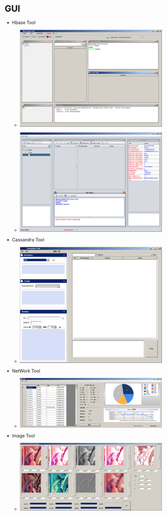 # GUI

- Hbase Tool
  - ![alt tag](https://github.com/whcheng740418/GUI/blob/master/Hbase%20Tool.png?raw=true)

  - ![alt tag](https://github.com/whcheng740418/GUI/blob/master/Hbase%20Tool2.png?raw=true)

- Cassandra Tool
  - ![alt tag](https://github.com/whcheng740418/GUI/blob/master/CassandraTool.png?raw=true)

- NetWork Tool
  - ![alt tag](https://github.com/whcheng740418/GUI/blob/master/OFFICE.png?raw=true)

- Image Tool
  - ![alt tag](https://github.com/whcheng740418/GUI/blob/master/Image.png?raw=true)
